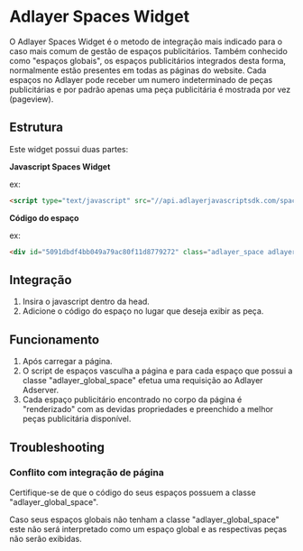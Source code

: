 # Adlayer Spaces Widget
O Adlayer Spaces Widget é o metodo de integração mais indicado para o caso mais comum de gestão de espaços publicitários. Também conhecido como "espaços globais", os espaços publicitários integrados desta forma, normalmente estão presentes em todas as páginas do website.
Cada espaços no Adlayer pode receber um numero indeterminado de peças publicitárias e por padrão apenas uma peça publicitária é mostrada por vez (pageview).

## Estrutura
Este widget possui duas partes:

**Javascript Spaces Widget**

ex: 

```html
<script type="text/javascript" src="//api.adlayerjavascriptsdk.com/spaces.min.js" async="true" language="javascript"></script>
```

**Código do espaço**

ex:

```html
<div id="5091dbdf4bb049a79ac80f11d8779272" class="adlayer_space adlayer_global_space"></div>
```

## Integração
1. Insira o javascript dentro da head.
2. Adicione o código do espaço no lugar que deseja exibir as peça.

## Funcionamento
1. Após carregar a página.
2. O script de espaços vasculha a página e para cada espaço que possui a classe "adlayer_global_space" efetua uma requisição ao  Adlayer Adserver.
3. Cada espaço publicitário encontrado no corpo da página é "renderizado" com as devidas propriedades e preenchido a melhor peças publicitária disponível.

## Troubleshooting

### Conflito com integração de página
Certifique-se de que o código do seus espaços possuem a classe "adlayer_global_space". 

Caso seus espaços globais não tenham a classe "adlayer_global_space" este não será interpretado como um espaço global e as respectivas peças não serão exibidas.